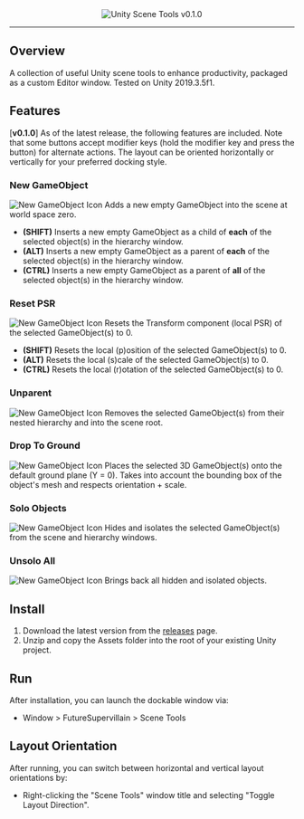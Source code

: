 <div align="center">
  <img alt="Unity Scene Tools v0.1.0" src="https://imgur.com/Mfg6Dii.png">
</div>

---

## Overview
A collection of useful Unity scene tools to enhance productivity, packaged as a custom Editor window. Tested on Unity 2019.3.5f1.

## Features
[**v0.1.0**] As of the latest release, the following features are included. Note that some buttons accept modifier keys (hold the modifier key and press the button) for alternate actions. The layout can be oriented horizontally or vertically for your preferred docking style.


### New GameObject
![New GameObject Icon](https://imgur.com/1JFg1X2.png) 
Adds a new empty GameObject into the scene at world space zero.
* **(SHIFT)**  Inserts a new empty GameObject as a child of **each** of the selected object(s) in the hierarchy window.
* **(ALT)**  Inserts a new empty GameObject as a parent of **each** of the selected object(s) in the hierarchy window.
* **(CTRL)**  Inserts a new empty GameObject as a parent of **all** of the selected object(s) in the hierarchy window.

### Reset PSR
![New GameObject Icon](https://imgur.com/yMHrLR8.png) 
Resets the Transform component (local PSR) of the selected GameObject(s) to 0.
* **(SHIFT)**  Resets the local (p)osition of the selected GameObject(s) to 0.
* **(ALT)**  Resets the local (s)cale of the selected GameObject(s) to 0.
* **(CTRL)**  Resets the local (r)otation of the selected GameObject(s) to 0.

### Unparent
![New GameObject Icon](https://imgur.com/mDGIi5U.png) 
Removes the selected GameObject(s) from their nested hierarchy and into the scene root.

### Drop To Ground
![New GameObject Icon](https://imgur.com/V0YafEY.png) 
Places the selected 3D GameObject(s) onto the default ground plane (Y = 0). Takes into account the bounding box of the object's mesh and respects orientation + scale.

### Solo Objects
![New GameObject Icon](https://imgur.com/PcNGLk8.png) 
Hides and isolates the selected GameObject(s) from the scene and hierarchy windows.

### Unsolo All
![New GameObject Icon](https://imgur.com/TROLNyX.png) 
Brings back all hidden and isolated objects.

## Install
1. Download the latest version from the [releases](https://github.com/robertobrambila/unityscenetools/releases) page.
2. Unzip and copy the Assets folder into the root of your existing Unity project.

## Run
After installation, you can launch the dockable window via:

* Window > FutureSupervillain > Scene Tools

## Layout Orientation
After running, you can switch between horizontal and vertical layout orientations by:

* Right-clicking the "Scene Tools" window title and selecting "Toggle Layout Direction".
